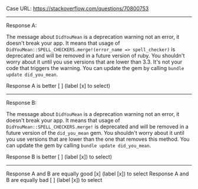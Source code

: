 Case URL: https://stackoverflow.com/questions/70800753

------
Response A:

The message about `DidYouMean` is a deprecation warning not an error, it doesn't break your app. It means that usage of `DidYouMean::SPELL_CHECKERS.merge!(error_name => spell_checker)` is deprecated and will be removed in a future version of ruby. You shouldn't worry about it until you use versions that are lower than 3.3. It's not your code that triggers the warning. You can update the gem by calling `bundle update did_you_mean`.

Response A is better [ ] (label [x] to select)

-------
Response B:



The message about `DidYouMean` is a deprecation warning not an error, it doesn't break your app. It means that usage of `DidYouMean::SPELL_CHECKERS.merge!` is deprecated and will be removed in a future version of the `did_you_mean` gem. You shouldn't worry about it until you use versions that are lower than the one that removes this method. You can update the gem by calling `bundle update did_you_mean`.

Response B is better [ ] (label [x]) to select)

-------

Response A and B are equally good [x] (label [x]) to select
Response A and B are equally bad [ ] (label [x]) to select
